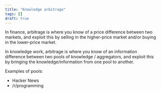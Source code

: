 ```yaml
---
title: "Knowledge arbitrage"
tags: []
draft: true
---
```


In finance, arbitrage is where you know of a price difference between two markets, 
and exploit this by selling in the higher-price market and/or buying in the lower-price market.

In knowledge work, arbitrage is where you know of an information difference between two pools of knowledge / aggregators, and exploit this by bringing the knowledge/information from one pool to another.

Examples of pools:

* Hacker News
* /r/programming
